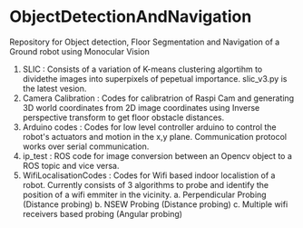 # ObjectDetectionAndNavigation

Repository for Object detection, Floor Segmentation and Navigation of a Ground robot using Monocular Vision

1. SLIC : Consists of a variation of K-means clustering algortihm to dividethe images into superpixels of pepetual importance. slic_v3.py is the latest vesion.
2. Camera Calibration : Codes for calibratrion of Raspi Cam and generating 3D world coordinates from 2D image coordinates using Inverse perspective transform to get floor obstacle distances.
3. Arduino codes : Codes for low level controller arduino to control the robot's actuators and motion in the x,y plane. Communication protocol works over serial communication.
4. ip_test : ROS code for image conversion between an Opencv object to a ROS topic and vice versa.
5. WifiLocalisationCodes : Codes for Wifi based indoor localistion of a robot. Currently consists of 3 algorithms to probe and identify the position of a wifi emmiter in the vicinity.
	a. Perpendicular Probing (Distance probing)
	b. NSEW Probing (Distance probing)
	c. Multiple wifi receivers based probing (Angular probing)